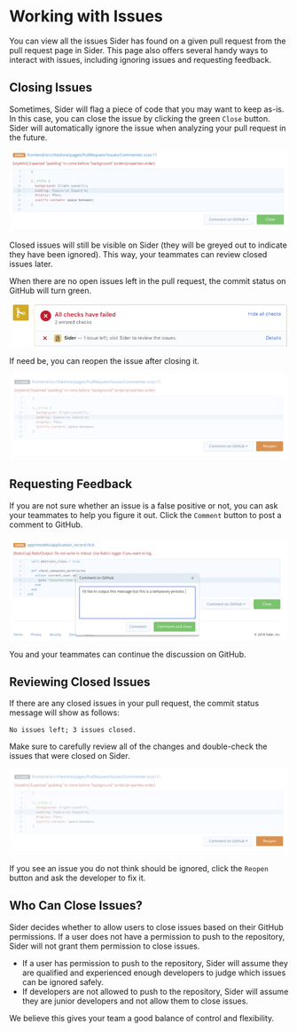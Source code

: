 # Working with Issues

You can view all the issues Sider has found on a given pull request from the pull request page in Sider. This page also offers several handy ways to interact with issues, including ignoring issues and requesting feedback.

## Closing Issues
Sometimes, Sider will flag a piece of code that you may want to keep as-is. In this case, you can close the issue by clicking the green `Close` button. Sider will automatically ignore the issue when analyzing your pull request in the future.

![Closing issues](../.gitbook/assets/issues-close.png)

Closed issues will still be visible on Sider (they will be greyed out to indicate they have been ignored). This way, your teammates can review closed issues later.

When there are no open issues left in the pull request, the commit status on GitHub will turn green.

![PR status](../.gitbook/assets/pr-status.png)

If need be, you can reopen the issue after closing it.

![Reopening issues](../.gitbook/assets/issues-reopen.png)

## Requesting Feedback
If you are not sure whether an issue is a false positive or not, you can ask your teammates to help you figure it out. Click the `Comment` button to post a comment to GitHub.

![Issue comments](../.gitbook/assets/issues-comment.png)

You and your teammates can continue the discussion on GitHub.

## Reviewing Closed Issues
If there are any closed issues in your pull request, the commit status message will show as follows:

```
No issues left; 3 issues closed.
```

Make sure to carefully review all of the changes and double-check the issues that were closed on Sider.

![Reopening issues](../.gitbook/assets/issues-reopen.png)

If you see an issue you do not think should be ignored, click the `Reopen` button and ask the developer to fix it.

## Who Can Close Issues?
Sider decides whether to allow users to close issues based on their GitHub permissions. If a user does not have a permission to push to the repository, Sider will not grant them permission to close issues.

* If a user has permission to push to the repository, Sider will assume they are qualified and experienced enough developers to judge which issues can be ignored safely.
* If developers are not allowed to push to the repository, Sider will assume they are junior developers and not allow them to close issues.

We believe this gives your team a good balance of control and flexibility.
